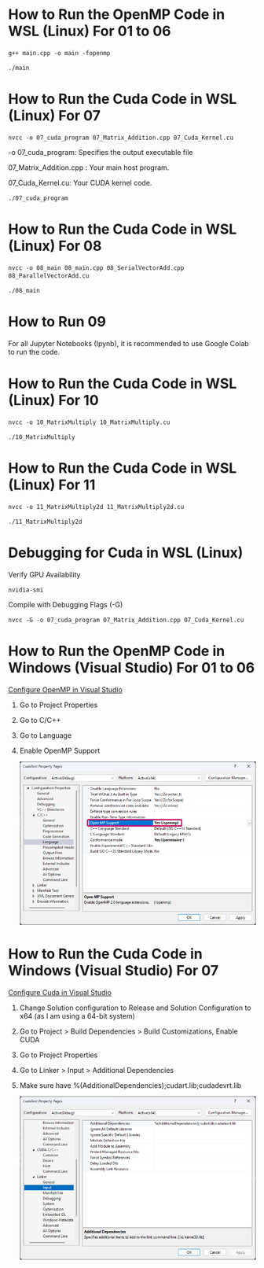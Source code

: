 # How to Run the OpenMP Code in WSL (Linux) For 01 to 06

```
g++ main.cpp -o main -fopenmp
```

```
./main
```

# How to Run the Cuda Code in WSL (Linux) For 07

```
nvcc -o 07_cuda_program 07_Matrix_Addition.cpp 07_Cuda_Kernel.cu

```

-o 07_cuda_program: Specifies the output executable file

07_Matrix_Addition.cpp : Your main host program.

07_Cuda_Kernel.cu: Your CUDA kernel code.

```
./07_cuda_program
```

# How to Run the Cuda Code in WSL (Linux) For 08

```
nvcc -o 08_main 08_main.cpp 08_SerialVectorAdd.cpp 08_ParallelVectorAdd.cu
```

```
./08_main
```

# How to Run 09

For all Jupyter Notebooks (Ipynb), it is recommended to use Google Colab to run the code.

# How to Run the Cuda Code in WSL (Linux) For 10

```
nvcc -o 10_MatrixMultiply 10_MatrixMultiply.cu
```

```
./10_MatrixMultiply
```

# How to Run the Cuda Code in WSL (Linux) For 11

```
nvcc -o 11_MatrixMultiply2d 11_MatrixMultiply2d.cu
```

```
./11_MatrixMultiply2d
```

# Debugging for Cuda in WSL (Linux)

Verify GPU Availability

```
nvidia-smi
```

Compile with Debugging Flags (-G)

```
nvcc -G -o 07_cuda_program 07_Matrix_Addition.cpp 07_Cuda_Kernel.cu
```

# How to Run the OpenMP Code in Windows (Visual Studio) For 01 to 06

[Configure OpenMP in Visual Studio](https://www.youtube.com/watch?v=6UIcjxjLXkM)

1. Go to Project Properties
2. Go to C/C++
3. Go to Language
4. Enable OpenMP Support

   ![OpenMP Support](../img/image2.png)

# How to Run the Cuda Code in Windows (Visual Studio) For 07

[Configure Cuda in Visual Studio](https://medium.com/@aviatorx/c-and-cuda-project-visual-studio-d07c6ad771e3)

1. Change Solution configuration to Release and Solution Configuration to x64 (as I am using a 64-bit system)
2. Go to Project > Build Dependencies > Build Customizations, Enable CUDA
3. Go to Project Properties
4. Go to Linker > Input > Additional Dependencies
5. Make sure have %(AdditionalDependencies);cudart.lib;cudadevrt.lib

   ![Additional Dependencies](../img/image3.png)
